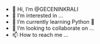 - 👋 Hi, I’m @GECENINKRALI
- 👀 I’m interested in ...
- 🌱 I’m currently learning Python 🐍
- 💞️ I’m looking to collaborate on ...
- 📫 How to reach me ...

<!---
GECENINKRALI/GECENINKRALI is a ✨ special ✨ repository because its `README.md` (this file) appears on your GitHub profile.
You can click the Preview link to take a look at your changes.
--->
